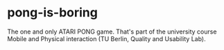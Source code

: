 pong-is-boring
==============

The one and only ATARI PONG game. That's part of the university course Mobile and Physical interaction (TU Berlin, Quality and Usability Lab).